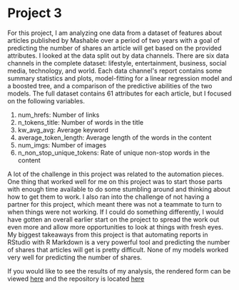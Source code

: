 # Project 3
For this project, I am analyzing one data from a dataset of features about articles published by Mashable over a period of two years with a goal of predicting the number of shares an article will get based on the provided attributes. I looked at the data split out by data channels. There are six data channels in the complete dataset: lifestyle, entertainment, business, social media, technology, and world. Each data channel's report contains some summary statistics and plots, model-fitting for a linear regression model and a boosted tree, and a comparison of the predictive abilities of the two models. The full dataset contains 61 attributes for each article, but I focused on the following variables.
  
1. num_hrefs: Number of links
2. n_tokens_title: Number of words in the title 
3. kw_avg_avg: Average keyword 
4. average_token_length: Average length of the words in the content 
5. num_imgs: Number of images 
6. n_non_stop_unique_tokens: Rate of unique non-stop words in the content 

A lot of the challenge in this project was related to the automation pieces. One thing that worked well for me on this project was to start those parts with enough time available to do some stumbling around and thinking about how to get them to work. I also ran into the challenge of not having a partner for this project, which meant there was not a teammate to turn to when things were not working. If I could do something differently, I would have gotten an overall earlier start on the project to spread the work out even more and allow more opportunities to look at things with fresh eyes. My biggest takeaways from this project is that automating reports in RStudio with R Markdown is a very powerful tool and predicting the number of shares that articles will get is pretty difficult. None of my models worked very well for predicting the number of shares.

If you would like to see the results of my analysis, the rendered form can be viewed [here](https://nmlevin11.github.io/Project2/) and the repository is located [here](https://github.com/nmlevin11/Project3)
